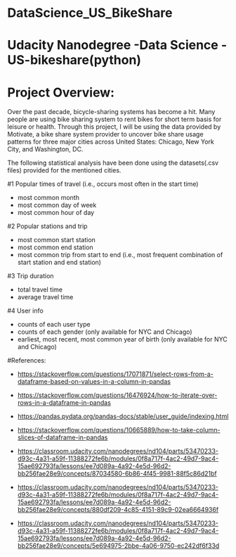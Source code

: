 

# DataScience_US_BikeShare 
# Udacity Nanodegree -Data Science -US-bikeshare(python)


# Project Overview:

Over the past decade, bicycle-sharing systems has become a hit. Many people are using bike sharing system to rent bikes for short term basis for leisure or health. Through this project, I will be using the data provided by Motivate, a bike share system provider to uncover bike share usage patterns for three major cities across United States: Chicago, New York City, and Washington, DC.

The following statistical analysis have been done using the datasets(.csv files) provided for the mentioned cities. 


 

#1 Popular times of travel (i.e., occurs most often in the start time)

* most common month
* most common day of week
* most common hour of day

#2 Popular stations and trip

* most common start station
* most common end station
* most common trip from start to end (i.e., most frequent combination of start station and end station)


#3 Trip duration

* total travel time
* average travel time


#4 User info

* counts of each user type
* counts of each gender (only available for NYC and Chicago)
* earliest, most recent, most common year of birth (only available for NYC and Chicago)


#References:

* https://stackoverflow.com/questions/17071871/select-rows-from-a-dataframe-based-on-values-in-a-column-in-pandas

* https://stackoverflow.com/questions/16476924/how-to-iterate-over-rows-in-a-dataframe-in-pandas

* https://pandas.pydata.org/pandas-docs/stable/user_guide/indexing.html

* https://stackoverflow.com/questions/10665889/how-to-take-column-slices-of-dataframe-in-pandas

* https://classroom.udacity.com/nanodegrees/nd104/parts/53470233-d93c-4a31-a59f-11388272fe6b/modules/0f8a717f-4ac2-49d7-9ac4-15ae692793fa/lessons/ee7d089a-4a92-4e5d-96d2-bb256fae28e9/concepts/87034580-6b86-4f45-9981-88f5c86d21bf

* https://classroom.udacity.com/nanodegrees/nd104/parts/53470233-d93c-4a31-a59f-11388272fe6b/modules/0f8a717f-4ac2-49d7-9ac4-15ae692793fa/lessons/ee7d089a-4a92-4e5d-96d2-bb256fae28e9/concepts/880df209-4c85-4151-89c9-02ea6664936f

* https://classroom.udacity.com/nanodegrees/nd104/parts/53470233-d93c-4a31-a59f-11388272fe6b/modules/0f8a717f-4ac2-49d7-9ac4-15ae692793fa/lessons/ee7d089a-4a92-4e5d-96d2-bb256fae28e9/concepts/5e694975-2bbe-4a06-9750-ec242df6f33d
